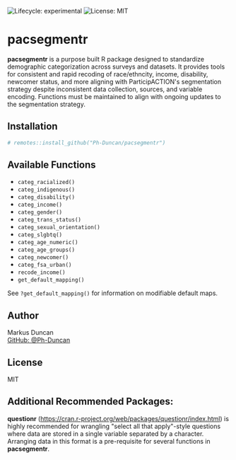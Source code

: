 <!-- Badges -->
![Lifecycle: experimental](https://img.shields.io/badge/lifecycle-experimental-orange.svg)
![License: MIT](https://img.shields.io/badge/license-MIT-blue.svg)
<!-- Uncomment and update these once GitHub is set up -->
<!-- ![Build Status](https://github.com/Ph-Duncan/pacsegmentr/actions/workflows/R-CMD-check/badge.svg) -->
<!-- ![Coverage](https://codecov.io/gh/Ph-Duncan/pacsegmentr/branch/main/graph/badge.svg) -->

# pacsegmentr

**pacsegmentr** is a purpose built R package designed to standardize demographic categorization across surveys and datasets. It provides tools for consistent and rapid recoding of race/ethncity, income, disability, newcomer status, and more aligning with ParticipACTION's segmentation strategy despite inconsistent data collection, sources, and variable encoding. Functions must be maintained to align with ongoing updates to the segmentation strategy.


## Installation

```r
# remotes::install_github("Ph-Duncan/pacsegmentr")
```

## Available Functions

- `categ_racialized()`
- `categ_indigenous()`
- `categ_disability()`
- `categ_income()`
- `categ_gender()`
- `categ_trans_status()`
- `categ_sexual_orientation()`
- `categ_slgbtq()`
- `categ_age_numeric()`
- `categ_age_groups()`
- `categ_newcomer()`
- `categ_fsa_urban()`
- `recode_income()`
- `get_default_mapping()`

See `?get_default_mapping()` for information on modifiable default maps.

## Author

Markus Duncan  
[GitHub: @Ph-Duncan](https://github.com/Ph-Duncan)

## License

MIT

## Additional Recommended Packages:
**questionr** (https://cran.r-project.org/web/packages/questionr/index.html) is highly recommended for wrangling "select all that apply"-style questions where data are stored in a single variable separated by a character. Arranging data in this format is a pre-requisite for several functions in **pacsegmentr**.